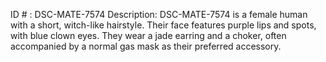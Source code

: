 ID # : DSC-MATE-7574
Description: DSC-MATE-7574 is a female human with a short, witch-like hairstyle. Their face features purple lips and spots, with blue clown eyes. They wear a jade earring and a choker, often accompanied by a normal gas mask as their preferred accessory.